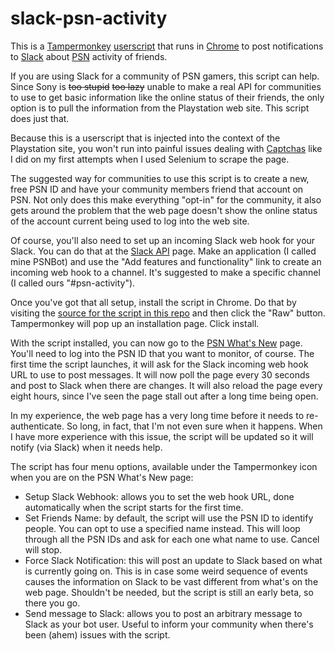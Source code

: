 # slack-psn-activity
This is a [Tampermonkey](https://tampermonkey.net) [userscript](https://en.wikipedia.org/wiki/Userscript) that runs in [Chrome](https://www.google.com/chrome/) to post notifications to [Slack](https://www.slack.com) about [PSN](https://www.playstation.com) activity of friends.

If you are using Slack for a community of PSN gamers, this script can help. Since Sony is ~~too stupid~~ ~~too lazy~~ unable to make a real API for communities to use to get basic information like the online status of their friends, the only option is to pull the information from the Playstation web site. This script does just that.

Because this is a userscript that is injected into the context of the Playstation site, you won't run into painful issues dealing with [Captchas](https://axesslab.com/captchas-suck/) like I did on my first attempts when I used Selenium to scrape the page.

The suggested way for communities to use this script is to create a new, free PSN ID and have your community members friend that account on PSN. Not only does this make everything "opt-in" for the community, it also gets around the problem that the web page doesn't show the online status of the account current being used to log into the web site.

Of course, you'll also need to set up an incoming Slack web hook for your Slack. You can do that at the [Slack API](https://api.slack.com) page. Make an application (I called mine PSNBot) and use the "Add features and functionality" link to create an incoming web hook to a channel. It's suggested to make a specific channel (I called ours "#psn-activity").

Once you've got that all setup, install the script in Chrome. Do that by visiting the [source for the script in this repo](https://github.com/cleverkraft/slack-psn-activity/blob/master/slack-psn-activity.user.js) and then click the "Raw" button. Tampermonkey will pop up an installation page. Click install.

With the script installed, you can now go to the [PSN What's New](https://my.playstation.com/whatsnew) page. You'll need to log into the PSN ID that you want to monitor, of course. The first time the script launches, it will ask for the Slack incoming web hook URL to use to post messages. It will now poll the page every 30 seconds and post to Slack when there are changes. It will also reload the page every eight hours, since I've seen the page stall out after a long time being open.

In my experience, the web page has a very long time before it needs to re-authenticate. So long, in fact, that I'm not even sure when it happens. When I have more experience with this issue, the script will be updated so it will notify (via Slack) when it needs help.

The script has four menu options, available under the Tampermonkey icon when you are on the PSN What's New page:

  * Setup Slack Webhook: allows you to set the web hook URL, done automatically when the script starts for the first time.
  * Set Friends Name: by default, the script will use the PSN ID to identify people. You can opt to use a specified name instead. This will loop through all the PSN IDs and ask for each one what name to use. Cancel will stop.
  * Force Slack Notification: this will post an update to Slack based on what is currently going on. This is in case some weird sequence of events causes the information on Slack to be vast different from what's on the web page. Shouldn't be needed, but the script is still an early beta, so there you go.
  * Send message to Slack: allows you to post an arbitrary message to Slack as your bot user. Useful to inform your community when there's been (ahem) issues with the script.
